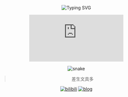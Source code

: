 <div align=center>

![Typing SVG](https://readme-typing-svg.herokuapp.com?font=LXGW+WenKai+TC&duration=6000&pause=1500&color=0080FF&center=true&lines=一只X;South_Stars)
  
![stats](https://github-readme-streak-stats.herokuapp.com/demo/preview.php?user=xbcen&hide_border=true&border_radius=10&locale=zh_Hans&date_format=%5BY/%5Dn/j&theme=tokyonight)

![snake](https://githubusercontent.zohan.tech/snk.svg?user=xbcen&repo=xbcen&branch=output&path=github-contribution-grid-snake.svg#gh-light-mode-only)

>差生文具多

[![bilibili](https://img.shields.io/badge/B站-South_Stars-00aeec)](https://blog.sstars.dpdns.org)
[![blog](https://img.shields.io/badge/Blog-Algodoo-orange)](https://blog.sstars.dpdns.org/blog)
</div>
